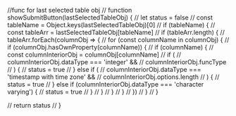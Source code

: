 //func for last selected table obj
// function showSubmitButton(lastSelectedTableObj) {
// let status = false
// const tableName = Object.keys(lastSelectedTableObj)[0]
// if (tableName) {
// const tableArr = lastSelectedTableObj[tableName]
// if (tableArr.length) {
// tableArr.forEach(columnObj => {
// for (const columnName in columnObj) {
// if (columnObj.hasOwnProperty(columnName)) {
// if (columnName) {
// const columnInteriorObj = columnObj[columnName]
// if (
// columnInteriorObj.dataType === 'integer' &&
// columnInteriorObj.funcType
// ) {
// status = true
// } else if (
// columnInteriorObj.dataType === 'timestamp with time zone' &&
// columnInteriorObj.options.length
// ) {
// status = true
// } else if (columnInteriorObj.dataType === 'character varying') {
// status = true
// }
// }
// }
// }
// })
// }
// }

// return status
// }

